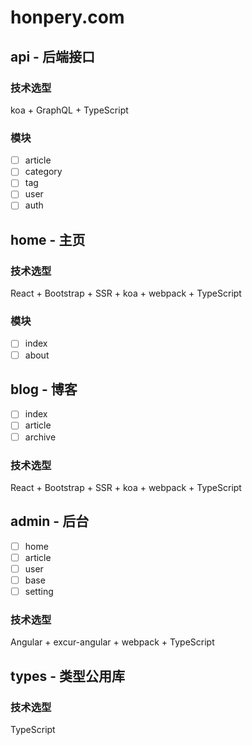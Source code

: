 # honpery.com

## api - 后端接口

### 技术选型
koa + GraphQL + TypeScript

### 模块
- [ ] article
- [ ] category
- [ ] tag
- [ ] user
- [ ] auth

## home - 主页

### 技术选型
React + Bootstrap + SSR + koa + webpack + TypeScript

### 模块
- [ ] index
- [ ] about

## blog - 博客
- [ ] index
- [ ] article
- [ ] archive

### 技术选型
React + Bootstrap + SSR + koa + webpack + TypeScript

## admin - 后台
- [ ] home
- [ ] article
- [ ] user
- [ ] base
- [ ] setting

### 技术选型
Angular + excur-angular + webpack + TypeScript

## types - 类型公用库

### 技术选型
TypeScript